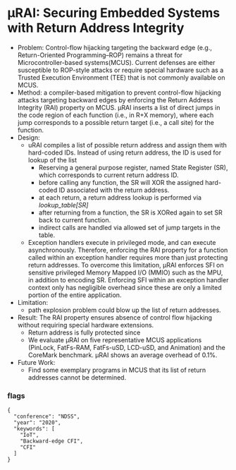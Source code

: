 # µRAI: Securing Embedded Systems with Return Address Integrity 
- Problem: Control-flow hijacking targeting the backward edge (e.g., Return-Oriented Programming–ROP) remains a threat for Microcontroller-based systems(MCUS). Current defenses are either susceptible to ROP-style attacks or require special hardware such as a Trusted Execution Environment (TEE) that is not commonly available on MCUS.
- Method: a compiler-based mitigation to prevent control-flow hijacking attacks targeting backward edges by enforcing the Return Address Integrity (RAI) property on MCUS. µRAI inserts a list of direct jumps in the code region of each function (i.e., in R+X memory), where each jump corresponds to a possible return target (i.e., a call site) for the function. 
- Design: 
  - uRAI compiles a list of possible return address and assign them with hard-coded IDs. Instead of using return address, the ID is used for lookup of the list
    - Reserving a general purpose register, named State Register (SR), which corresponds to current return address ID.
    - before calling any function, the SR will XOR the assigned hard-coded ID associated with the return address.
    - at each return, a return address lookup is performed via *lookup_table[SR]*
    - after returning from a function, the SR is XORed again to set SR back to current function.
    - indirect calls are handled via allowed set of jump targets in the table.
  - Exception handlers execute in privileged mode, and can execute asynchronously. Therefore, enforcing the RAI property for a function called within an exception handler requires more than just protecting return addresses. To overcome this limitation, µRAI enforces SFI on sensitive privileged Memory Mapped I/O (MMIO) such as the MPU, in addition to encoding SR. Enforcing SFI within an exception handler context only has negligible overhead since these are only a limited portion of the entire application.
- Limitation:
  - path explosion problem could blow up the list of return addresses.
- Result: The RAI property ensures absence of control flow hijacking without requiring special hardware extensions. 
  - Return address is fully protected since 
  - We evaluate µRAI on five representative MCUS applications (PinLock, FatFs-RAM, FatFs-uSD, LCD-uSD, and Animation) and the CoreMark benchmark. µRAI shows an average overhead of 0.1%.
- Future Work:
  - Find some exemplary programs in MCUS that its list of return addresses cannot be determined.

### flags
```
{
  "conference": "NDSS",
  "year": "2020",
  "keywords": [
    "IoT",
    "Backward-edge CFI",
    "CFI"    
  ]
}
```
